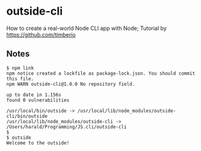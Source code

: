 # outside-cli
How to create a real-world Node CLI app with Node; Tutorial by https://github.com/timberio


## Notes


    $ npm link
    npm notice created a lockfile as package-lock.json. You should commit this file.
    npm WARN outside-cli@1.0.0 No repository field.

    up to date in 1.156s
    found 0 vulnerabilities

    /usr/local/bin/outside -> /usr/local/lib/node_modules/outside-cli/bin/outside
    /usr/local/lib/node_modules/outside-cli -> /Users/harald/Programming/JS.cli/outside-cli
    $
    $ outside
    Welcome to the outside!
